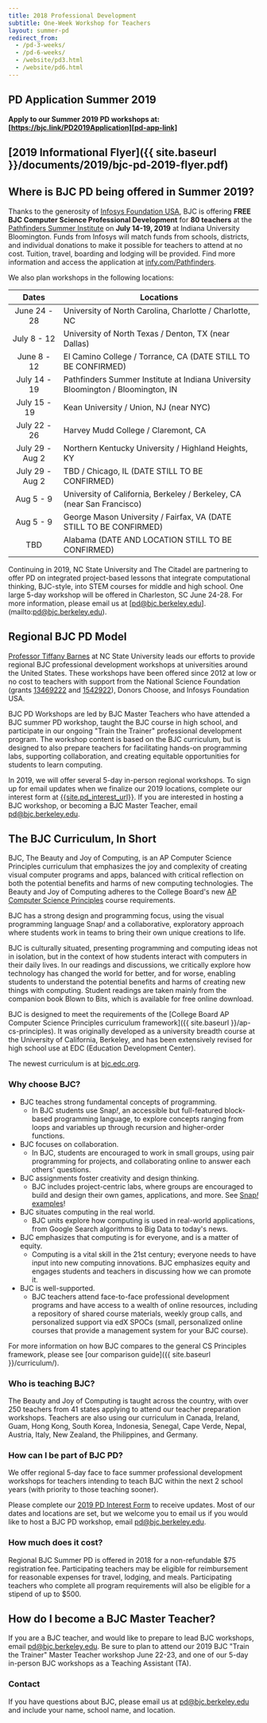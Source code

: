 ```yaml
---
title: 2018 Professional Development
subtitle: One-Week Workshop for Teachers
layout: summer-pd
redirect_from:
  - /pd-3-weeks/
  - /pd-6-weeks/
  - /website/pd3.html
  - /website/pd6.html
---
```


<!-- TODO: The last redirect URLs are temporary. -->

## PD Application Summer 2019

**Apply to our Summer 2019 PD workshops at: [https://bjc.link/PD2019Application][pd-app-link]**

[pd-app-link]: https://bjc.link/PD2019Application

## [2019 Informational Flyer]({{ site.baseurl }}/documents/2019/bjc-pd-2019-flyer.pdf)

## Where is BJC PD being offered in Summer 2019?

Thanks to the generosity of [Infosys Foundation USA][infosys], BJC is offering **FREE BJC Computer Science Professional Development** for **80 teachers** at the [Pathfinders Summer Institute][pathfinders] on **July 14-19, 2019** at Indiana University Bloomington. Funds from Infosys will match funds from schools, districts, and individual donations to make it possible for teachers to attend at no cost. Tuition, travel, boarding and lodging will be provided. Find more information and access the application at [infy.com/Pathfinders][pathfinders].

We also plan workshops in the following locations:

| Dates            | Locations                                                                          |
| :--------------: |------------------------------------------------------------------------------------|
| June 24 - 28     |  University of North Carolina, Charlotte / Charlotte, NC                           |
| July 8 - 12      |  University of North Texas / Denton, TX (near Dallas)                              |
| June 8 - 12      |  El Camino College / Torrance, CA (DATE STILL TO BE CONFIRMED)                     |
| July 14 - 19     |  Pathfinders Summer Institute at Indiana University Bloomington / Bloomington, IN  |
| July 15 - 19     |  Kean University / Union, NJ (near NYC)                                            |
| July 22 - 26     |  Harvey Mudd College / Claremont, CA                                               |
| July 29 - Aug 2  |  Northern Kentucky University / Highland Heights, KY                               |
| July 29 - Aug 2  |  TBD / Chicago, IL (DATE STILL TO BE CONFIRMED)                                    |
| Aug 5 - 9        |  University of California, Berkeley / Berkeley, CA (near San Francisco)            |
| Aug 5 - 9        |  George Mason University / Fairfax, VA (DATE STILL TO BE CONFIRMED)                |
| TBD              |  Alabama (DATE AND LOCATION STILL TO BE CONFIRMED)                                 |

Continuing in 2019, NC State University and The Citadel are partnering to offer PD on integrated project-based lessons that integrate computational thinking, BJC-style, into STEM courses for middle and high school. One large 5-day workshop will be offered in Charleston, SC June 24-28. For more information, please email us at [pd@bjc.berkeley.edu].(mailto:pd@bjc.berkeley.edu).

[infosys]: https://www.infosys.com/infosys-foundation/
[pathfinders]: https://infy.com/Pathfinders

## Regional BJC PD Model

[Professor Tiffany Barnes][tiffany] at NC State University leads our efforts to provide regional BJC professional development workshops at universities around the United States. These workshops have been offered since 2012 at low or no cost to teachers with support from the National Science Foundation (grants [13469222][nsf-1] and [1542922][nsf-2]), Donors Choose, and Infosys Foundation USA.

BJC PD Workshops are led by BJC Master Teachers who have attended a BJC summer PD workshop, taught the BJC course in high school, and participate in our ongoing "Train the Trainer" professional development program. The workshop content is based on the BJC curriculum, but is designed to also prepare teachers for facilitating hands-on programming labs, supporting collaboration, and creating equitable opportunities for students to learn computing.

In 2019, we will offer several 5-day in-person regional workshops. To sign up for email updates when we finalize our 2019 locations, complete our interest form at [{{site.pd_interest_url}}]({{site.pd_interest_url}}). If you are interested in hosting a BJC workshop, or becoming a BJC Master Teacher, email [pd@bjc.berkeley.edu][pd-email].

[tiffany]: https://eliza.csc.ncsu.edu/
[nsf-1]: https://nsf.gov/awardsearch/showAward?AWD_ID=1346922
[nsf-2]: https://nsf.gov/awardsearch/showAward?AWD_ID=1542922
[pd-email]: mailto:pd@bjc.berkeley.edu

## The BJC Curriculum, In Short

BJC, The Beauty and Joy of Computing, is an AP Computer Science Principles curriculum that emphasizes the joy and complexity of creating visual computer programs and apps, balanced with critical reflection on both the potential benefits and harms of new computing technologies. The Beauty and Joy of Computing adheres to the College Board's new [AP Computer Science Principles](https://advancesinap.collegeboard.org/stem/computer-science-principles) course requirements.

BJC has a strong design and programming focus, using the visual programming language Snap<em>!</em> and a collaborative, exploratory approach where students work in teams to bring their own unique creations to life.

BJC is culturally situated, presenting programming and computing ideas not in isolation, but in the context of how students interact with computers in their daily lives. In our readings and discussions, we critically explore how technology has changed the world for better, and for worse, enabling students to understand the potential benefits and harms of creating new things with computing. Student readings are taken mainly from the companion book Blown to Bits, which is available for free online download.

BJC is designed to meet the requirements of the [College Board AP Computer Science Principles curriculum framework]({{ site.baseurl }}/ap-cs-principles). It was originally developed as a university breadth course at the University of California, Berkeley, and has been extensively revised for high school use at EDC (Education Development Center).

The newest curriculum is at [bjc.edc.org](https://bjc.edc.org).

### Why choose BJC?

*   BJC teaches strong fundamental concepts of programming.
    *   In BJC students use Snap<em>!</em>, an accessible but full-featured block-based programming language, to explore concepts ranging from loops and variables up through recursion and higher-order functions.
*   BJC focuses on collaboration.
    *   In BJC, students are encouraged to work in small groups, using pair programming for projects, and collaborating online to answer each others' questions.
*   BJC assignments foster creativity and design thinking.
    *   BJC includes project-centric labs, where groups are encouraged to build and design their own games, applications, and more. See [Snap<em>!</em> examples](https://snap.berkeley.edu)!
*   BJC situates computing in the real world.
    *   BJC units explore how computing is used in real-world applications, from Google Search algorithms to Big Data to today's news.
*   BJC emphasizes that computing is for everyone, and is a matter of equity.
    *   Computing is a vital skill in the 21st century; everyone needs to have input into new computing innovations. BJC emphasizes equity and engages students and teachers in discussing how we can promote it.
*   BJC is well-supported.
    *   BJC teachers attend face-to-face professional development programs and have access to a wealth of online resources, including a repository of shared course materials, weekly group calls, and personalized support via edX SPOCs (small, personalized online courses that provide a management system for your BJC course).

For more information on how BJC compares to the general CS Principles framework, please see [our comparison guide]({{ site.baseurl }}/curriculum/).

### Who is teaching BJC?

The Beauty and Joy of Computing is taught across the country, with over 250 teachers from 41 states applying to attend our teacher preparation workshops. Teachers are also using our curriculum in Canada, Ireland, Guam, Hong Kong, South Korea, Indonesia, Senegal, Cape Verde, Nepal, Austria, Italy, New Zealand, the Philippines, and Germany.

### How can I be part of BJC PD?

We offer regional 5-day face to face summer professional development workshops for teachers intending to teach BJC within the next 2 school years (with priority to those teaching sooner).

Please complete our [2019 PD Interest Form](https://bit.ly/pdinterest19) to receive updates. Most of our dates and locations are set, but we welcome you to email us if you would like to host a BJC PD workshop, email [pd@bjc.berkeley.edu][pd-email].

### How much does it cost?

Regional BJC Summer PD is offered in 2018 for a non-refundable $75 registration fee. Participating teachers may be eligible for reimbursement for reasonable expenses for travel, lodging, and meals. Participating teachers who complete all program requirements will also be eligible for a stipend of up to $500.

## How do I become a BJC Master Teacher?
If you are a BJC teacher, and would like to prepare to lead BJC workshops, email [pd@bjc.berkeley.edu][pd-email]. Be sure to plan to attend our 2019 BJC "Train the Trainer" Master Teacher workshop June 22-23, and one of our 5-day in-person BJC workshops as a Teaching Assistant (TA).

### Contact

If you have questions about BJC, please email us at [pd@bjc.berkeley.edu](mailto:pd@bjc.berkeley.edu) and include your name, school name, and location.
